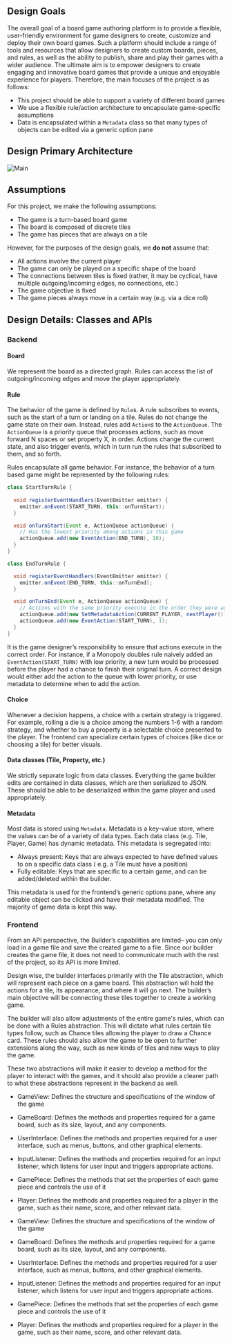 ## Design Goals

The overall goal of a board game authoring platform is to provide a flexible, user-friendly
environment for game designers to create, customize and deploy their own board games. Such a
platform should include a range of tools and resources that allow designers to create custom boards,
pieces, and rules, as well as the ability to publish, share and play their games with a wider
audience. The ultimate aim is to empower designers to create engaging and innovative board games
that provide a unique and enjoyable experience for players. Therefore, the main focuses of the
project is as follows:

- This project should be able to support a variety of different board games
- We use a flexible rule/action architecture to encapsulate game-specific assumptions
- Data is encapsulated within a `Metadata` class so that many types of objects can be edited via a
  generic option pane

## Design Primary Architecture

![Main](https://user-images.githubusercontent.com/90667275/229265134-a38ef80b-a7cd-43fd-8ceb-aa34899c8d34.jpg)

## Assumptions

For this project, we make the following assumptions:

- The game is a turn-based board game
- The board is composed of discrete tiles
- The game has pieces that are always on a tile

However, for the purposes of the design goals, we **do not** assume that:

- All actions involve the current player
- The game can only be played on a specific shape of the board
- The connections between tiles is fixed (rather, it may be cyclical, have multiple
  outgoing/incoming edges, no connections, etc.)
- The game objective is fixed
- The game pieces always move in a certain way (e.g. via a dice roll)

## Design Details: Classes and APIs

### Backend

#### Board

We represent the board as a directed graph. Rules can access the list of outgoing/incoming edges and
move the player appropriately.

#### Rule

The behavior of the game is defined by `Rule`s. A rule subscribes to events, such as the start of a
turn or landing on a tile. Rules do not change the game state on their own. Instead, rules
add `Action`s to the `ActionQueue`. The `ActionQueue` is a priority queue that processes actions, 
such as move forward N spaces or set property X, in order. Actions change the current state, and 
also trigger events, which in turn run the rules that subscribed to them, and so forth.

Rules encapsulate all game behavior. For instance, the behavior of a turn based game might be
represented by the following rules:

```java
class StartTurnRule {
  
  void registerEventHandlers(EventEmitter emitter) {
    emitter.onEvent(START_TURN, this::onTurnStart);
  }

  void onTurnStart(Event e, ActionQueue actionQueue) {
    // Has the lowest priority among actions in this game
    actionQueue.add(new EventAction(END_TURN), 10);
  }
}

class EndTurnRule {

  void registerEventHandlers(EventEmitter emitter) {
    emitter.onEvent(END_TURN, this::onTurnEnd);
  }

  void onTurnEnd(Event e, ActionQueue actionQueue) {
    // Actions with the same priority execute in the order they were added
    actionQueue.add(new SetMetadataAction(CURRENT_PLAYER, nextPlayer()), 1);
    actionQueue.add(new EventAction(START_TURN), 1);
  }
}
```

It is the game designer’s responsibility to ensure that actions execute in the correct order. For
instance, if a Monopoly doubles rule naively added an `EventAction(START_TURN)` with low priority, a
new turn would be processed before the player had a chance to finish their original turn. A correct
design would either add the action to the queue with lower priority, or use metadata to determine
when to add the action.

#### Choice

Whenever a decision happens, a choice with a certain strategy is triggered. For example, rolling a
die is a choice among the numbers 1-6 with a random strategy, and whether to buy a property is a
selectable choice presented to the player. The frontend can specialize certain types of
choices (like dice or choosing a tile) for better visuals.

#### Data classes (Tile, Property, etc.)

We strictly separate logic from data classes. Everything the game builder edits are contained in
data classes, which are then serialized to JSON. These should be able to be deserialized within the
game player and used appropriately.

#### Metadata

Most data is stored using `Metadata`. Metadata is a key-value store, where the values can be of
a variety of data types. Each data class (e.g. Tile, Player, Game) has dynamic metadata. This
metadata is segregated into:

- Always present: Keys that are always expected to have defined values to on a specific data class (
  e.g. a Tile must have a position)
- Fully editable: Keys that are specific to a certain game, and can be added/deleted within the
  builder.

This metadata is used for the frontend’s generic options pane, where any editable object can be
clicked and have their metadata modified. The majority of game data is kept this way.

### Frontend

From an API perspective, the Builder’s capabilities are limited– you can only load in a game file
and save the created game to a file. Since our builder creates the game file, it does not need to
communicate much with the rest of the project, so its API is more limited.

Design wise, the builder interfaces primarily with the Tile abstraction, which will represent each
piece on a game board. This abstraction will hold the actions for a tile, its appearance, and where
it will go next. The builder’s main objective will be connecting these tiles together to create a
working game.

The builder will also allow adjustments of the entire game's rules, which can be done with a Rules
abstraction. This will dictate what rules certain tile types follow, such as Chance tiles allowing
the player to draw a Chance card. These rules should also allow the game to be open to further
extensions along the way, such as new kinds of tiles and new ways to play the game.

These two abstractions will make it easier to develop a method for the player to interact with the
games, and it should also provide a clearer path to what these abstractions represent in the backend
as well.


- GameView: Defines the structure and specifications of the window of the game
- GameBoard: Defines the methods and properties required for a game board, such as its size, layout, and any components.
- UserInterface: Defines the methods and properties required for a user interface, such as menus, buttons, and other graphical elements.
- InputListener: Defines the methods and properties required for an input listener, which listens for user input and triggers appropriate actions.
- GamePiece: Defines the methods that set the properties of each game piece and controls the use of it
- Player: Defines the methods and properties required for a player in the game, such as their name, score, and other relevant data.


- GameView: Defines the structure and specifications of the window of the game
- GameBoard: Defines the methods and properties required for a game board, such as its size, layout, and any components.
- UserInterface: Defines the methods and properties required for a user interface, such as menus, buttons, and other graphical elements.
- InputListener: Defines the methods and properties required for an input listener, which listens for user input and triggers appropriate actions.
- GamePiece: Defines the methods that set the properties of each game piece and controls the use of it
- Player: Defines the methods and properties required for a player in the game, such as their name, score, and other relevant data.

